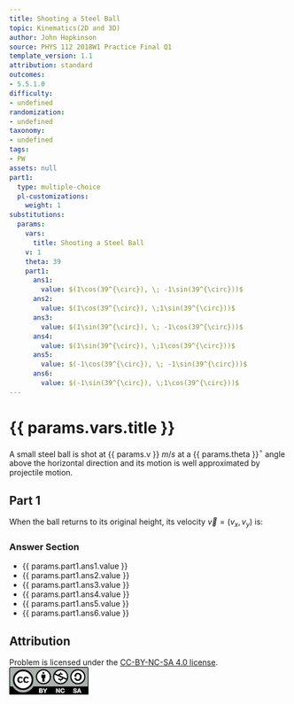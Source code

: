 ```yaml
---
title: Shooting a Steel Ball
topic: Kinematics(2D and 3D)
author: John Hopkinson
source: PHYS 112 2018W1 Practice Final Q1
template_version: 1.1
attribution: standard
outcomes:
- 5.5.1.0
difficulty:
- undefined
randomization:
- undefined
taxonomy:
- undefined
tags:
- PW
assets: null
part1:
  type: multiple-choice
  pl-customizations:
    weight: 1
substitutions:
  params:
    vars:
      title: Shooting a Steel Ball
    v: 1
    theta: 39
    part1:
      ans1:
        value: $(1\cos(39^{\circ}), \; -1\sin(39^{\circ}))$
      ans2:
        value: $(1\cos(39^{\circ}), \;1\sin(39^{\circ}))$
      ans3:
        value: $(1\sin(39^{\circ}), \; -1\cos(39^{\circ}))$
      ans4:
        value: $(1\sin(39^{\circ}), \;1\cos(39^{\circ}))$
      ans5:
        value: $(-1\cos(39^{\circ}), \; -1\sin(39^{\circ}))$
      ans6:
        value: $(-1\sin(39^{\circ}), \;1\cos(39^{\circ}))$
---
```

# {{ params.vars.title }}
A small steel ball is shot at {{ params.v }} $m/s$ at a {{ params.theta }}$^{\circ}$ angle above the horizontal direction and its motion is well approximated by projectile motion.

## Part 1

When the ball returns to its original height, its velocity $\overrightarrow{v} = (v_x, v_y)$ is:

### Answer Section

- {{ params.part1.ans1.value }}
- {{ params.part1.ans2.value }}
- {{ params.part1.ans3.value }}
- {{ params.part1.ans4.value }}
- {{ params.part1.ans5.value }}
- {{ params.part1.ans6.value }}

## Attribution

Problem is licensed under the [CC-BY-NC-SA 4.0 license](https://creativecommons.org/licenses/by-nc-sa/4.0/).<br> ![The Creative Commons 4.0 license requiring attribution-BY, non-commercial-NC, and share-alike-SA license.](https://raw.githubusercontent.com/firasm/bits/master/by-nc-sa.png)